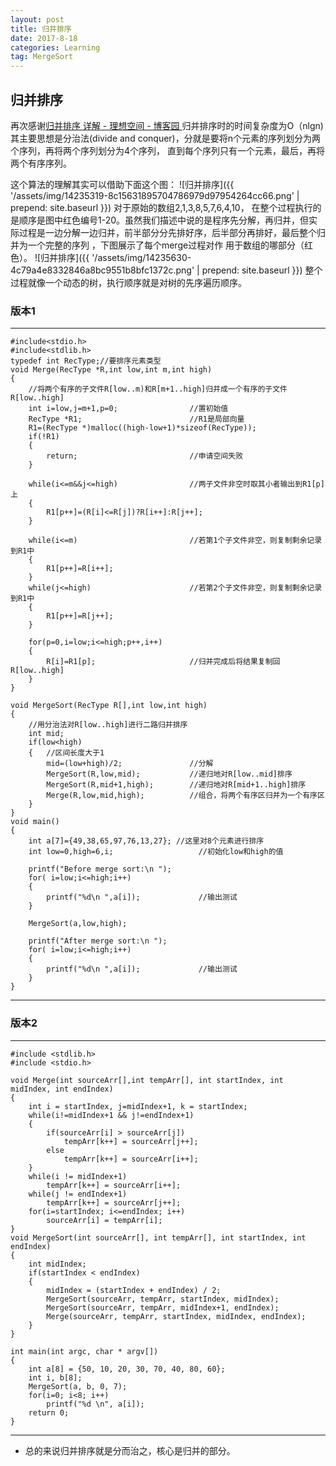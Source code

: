 ```yaml
---
layout: post
title: 归并排序
date: 2017-8-18
categories: Learning
tag: MergeSort
---
```

## 归并排序
再次感谢[归并排序 详解 - 理想空间 - 博客园
](http://www.cnblogs.com/jianboqi/archive/2013/01/15/2860500.html)
归并排序时的时间复杂度为O（nlgn) 其主要思想是分治法(divide and conquer)，分就是要将n个元素的序列划分为两个序列，再将两个序列划分为4个序列，
直到每个序列只有一个元素，最后，再将两个有序序列。

这个算法的理解其实可以借助下面这个图：
![归并排序]({{ '/assets/img/14235319-8c15631895704786979d97954264cc66.png' | prepend: site.baseurl  }})
对于原始的数组2,1,3,8,5,7,6,4,10，
在整个过程执行的是顺序是图中红色编号1-20。虽然我们描述中说的是程序先分解，再归并，但实际过程是一边分解一边归并，前半部分分先排好序，后半部分再排好，最后整个归并为一个完整的序列
，下图展示了每个merge过程对作
用于数组的哪部分（红色）。
![归并排序]({{ '/assets/img/14235630-4c79a4e8332846a8bc9551b8bfc1372c.png' | prepend: site.baseurl  }})
整个过程就像一个动态的树，执行顺序就是对树的先序遍历顺序。

### 版本1
---------------
    #include<stdio.h>
    #include<stdlib.h>
    typedef int RecType;//要排序元素类型
    void Merge(RecType *R,int low,int m,int high)
    {
        //将两个有序的子文件R[low..m)和R[m+1..high]归并成一个有序的子文件R[low..high]
        int i=low,j=m+1,p=0;                //置初始值
        RecType *R1;                        //R1是局部向量
        R1=(RecType *)malloc((high-low+1)*sizeof(RecType));
        if(!R1)
        {
            return;                         //申请空间失败
        }

        while(i<=m&&j<=high)                //两子文件非空时取其小者输出到R1[p]上
        {
            R1[p++]=(R[i]<=R[j])?R[i++]:R[j++];
        }

        while(i<=m)                         //若第1个子文件非空，则复制剩余记录到R1中
        {
            R1[p++]=R[i++];
        }
        while(j<=high)                      //若第2个子文件非空，则复制剩余记录到R1中
        {
            R1[p++]=R[j++];
        }

        for(p=0,i=low;i<=high;p++,i++)
        {
            R[i]=R1[p];                     //归并完成后将结果复制回R[low..high]
        }
    }

    void MergeSort(RecType R[],int low,int high)
    {
        //用分治法对R[low..high]进行二路归并排序
        int mid;
        if(low<high)
        {   //区间长度大于1
            mid=(low+high)/2;               //分解
            MergeSort(R,low,mid);           //递归地对R[low..mid]排序
            MergeSort(R,mid+1,high);        //递归地对R[mid+1..high]排序
            Merge(R,low,mid,high);          //组合，将两个有序区归并为一个有序区
        }
    }
    void main()
    {
        int a[7]={49,38,65,97,76,13,27}; //这里对8个元素进行排序
        int low=0,high=6,i;                   //初始化low和high的值

        printf("Before merge sort:\n ");
        for( i=low;i<=high;i++)
        {
            printf("%d\n ",a[i]);             //输出测试
        }

        MergeSort(a,low,high);

        printf("After merge sort:\n ");
        for( i=low;i<=high;i++)
        {
            printf("%d\n ",a[i]);             //输出测试
        }
    }

----------------
### 版本2
----------------

    #include <stdlib.h>
    #include <stdio.h>

    void Merge(int sourceArr[],int tempArr[], int startIndex, int midIndex, int endIndex)
    {
        int i = startIndex, j=midIndex+1, k = startIndex;
        while(i!=midIndex+1 && j!=endIndex+1)
        {
            if(sourceArr[i] > sourceArr[j])
                tempArr[k++] = sourceArr[j++];
            else
                tempArr[k++] = sourceArr[i++];
        }
        while(i != midIndex+1)
            tempArr[k++] = sourceArr[i++];
        while(j != endIndex+1)
            tempArr[k++] = sourceArr[j++];
        for(i=startIndex; i<=endIndex; i++)
            sourceArr[i] = tempArr[i];
    }
    void MergeSort(int sourceArr[], int tempArr[], int startIndex, int endIndex)
    {
        int midIndex;
        if(startIndex < endIndex)
        {
            midIndex = (startIndex + endIndex) / 2;
            MergeSort(sourceArr, tempArr, startIndex, midIndex);
            MergeSort(sourceArr, tempArr, midIndex+1, endIndex);
            Merge(sourceArr, tempArr, startIndex, midIndex, endIndex);
        }
    }

    int main(int argc, char * argv[])
    {
        int a[8] = {50, 10, 20, 30, 70, 40, 80, 60};
        int i, b[8];
        MergeSort(a, b, 0, 7);
        for(i=0; i<8; i++)
            printf("%d \n", a[i]);
        return 0;
    }

---------------
* 总的来说归并排序就是分而治之，核心是归并的部分。
